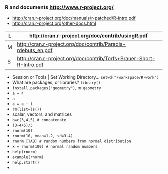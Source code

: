 ### R and documents http://www.r-project.org/

* http://cran.r-project.org/doc/manuals/r-patched/R-intro.pdf
* http://cran.r-project.org/other-docs.html

| L | http://cran.r-project.org/doc/contrib/usingR.pdf |
--- | ---
| M | http://cran.r-project.org/doc/contrib/Paradis-rdebuts_en.pdf |
| S | http://cran.r-project.org/doc/contrib/Torfs+Brauer-Short-R-Intro.pdf |

* Session or Tools | Set Working Directory... `setwd("/workspace/R-work")`  
* What are packages, or libraries? `library()`  
* `install.packages("geometry")`, or `geometry`  
* `a = 4`  
* `a`  
* `a = a + 1`  
* `rm(list=ls())`  
* scalar, vectors, and matrices  
* `b=c(3,4,5) # concatenate`  
* `(3+4+5)/3`  
* `rnorm(10)`  
* `rnorm(10, mean=1.2, sd=3.4)`  
* `rnorm [TAB] # random numbers from normal distribution`  
* `x = rnorm(100) # normal random numbers`  
* `help(rnorm)`  
* `example(rnorm)`  
* `help.start()`  
* 
